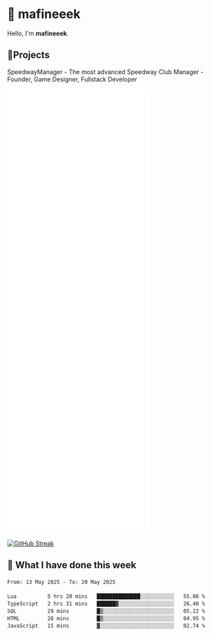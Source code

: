 # 👋 mafineeek
Hello, I'm **mafineeek**.

## 📝Projects

SpeedwayManager - The most advanced Speedway Club Manager - Founder, Game Designer, Fullstack Developer


![](./github-metrics.svg)

[![GitHub Streak](https://streak-stats.demolab.com/?user=mafineeek)](https://git.io/streak-stats)

## 📰 What I have done this week
<!--START_SECTION:waka-->

```txt
From: 13 May 2025 - To: 20 May 2025

Lua          5 hrs 20 mins   ██████████████░░░░░░░░░░░   55.86 %
TypeScript   2 hrs 31 mins   ██████▓░░░░░░░░░░░░░░░░░░   26.40 %
SQL          29 mins         █▒░░░░░░░░░░░░░░░░░░░░░░░   05.22 %
HTML         28 mins         █▒░░░░░░░░░░░░░░░░░░░░░░░   04.95 %
JavaScript   15 mins         ▓░░░░░░░░░░░░░░░░░░░░░░░░   02.74 %
```

<!--END_SECTION:waka-->
